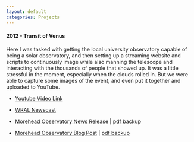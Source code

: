 ```yaml
---
layout: default
categories: Projects
---
```


<h4>2012 - Transit of Venus</h4>

Here I was tasked with getting the local university observatory capable of being a solar observatory, and then setting up a streaming website and scripts to continuously image while also manning the telescope and interacting with the thousands of people that showed up. It was a little stressful in the moment, especially when the clouds rolled in. But we were able to capture some images of the event, and even put it together and uploaded to YouTube.



* [Youtube Video Link](https://www.youtube.com/watch?v=kAz_E1gjOZM)

* [WRAL Newscast](https://www.wral.com/weather/video/11165110/)

* [Morehead Observatory News Release](http://moreheadplanetarium.org/news/releases/transit-of-venus) | [pdf backup](#)

* [Morehead Observatory Blog Post](http://moreheadplanetarium.org/news/releases/rare-but-not-impossible-your-last-chance-to-see-a-transit-of-venus-june-5-2012) | [pdf backup](#)
